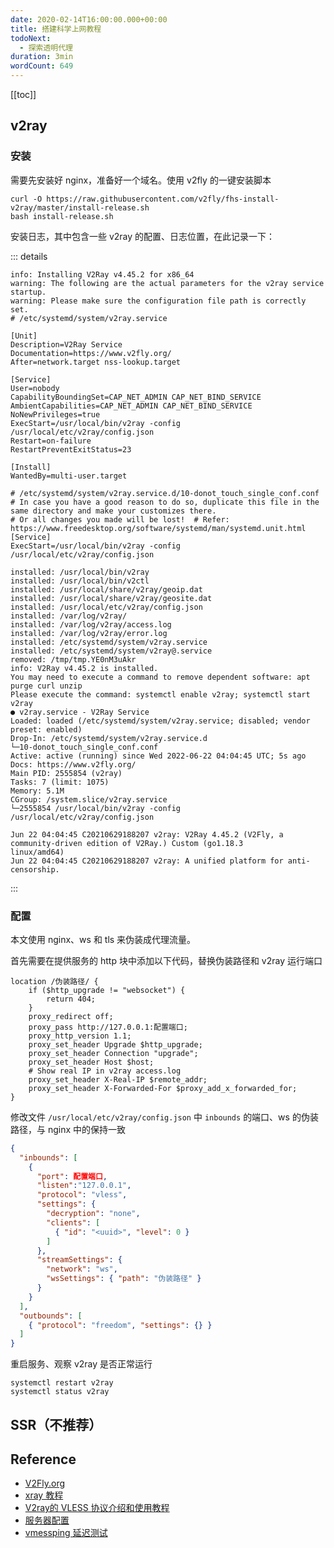 ```yaml
---
date: 2020-02-14T16:00:00.000+00:00
title: 搭建科学上网教程
todoNext:
  - 探索透明代理
duration: 3min
wordCount: 649
---
```


[[toc]]

## v2ray

### 安装

需要先安装好 nginx，准备好一个域名。使用 v2fly 的一键安装脚本

```shell
curl -O https://raw.githubusercontent.com/v2fly/fhs-install-v2ray/master/install-release.sh
bash install-release.sh
```

安装日志，其中包含一些 v2ray 的配置、日志位置，在此记录一下：

::: details

```shell
info: Installing V2Ray v4.45.2 for x86_64
warning: The following are the actual parameters for the v2ray service startup.
warning: Please make sure the configuration file path is correctly set.
# /etc/systemd/system/v2ray.service

[Unit]
Description=V2Ray Service
Documentation=https://www.v2fly.org/
After=network.target nss-lookup.target

[Service]
User=nobody
CapabilityBoundingSet=CAP_NET_ADMIN CAP_NET_BIND_SERVICE
AmbientCapabilities=CAP_NET_ADMIN CAP_NET_BIND_SERVICE
NoNewPrivileges=true
ExecStart=/usr/local/bin/v2ray -config /usr/local/etc/v2ray/config.json
Restart=on-failure
RestartPreventExitStatus=23

[Install]
WantedBy=multi-user.target

# /etc/systemd/system/v2ray.service.d/10-donot_touch_single_conf.conf
# In case you have a good reason to do so, duplicate this file in the same directory and make your customizes there.
# Or all changes you made will be lost!  # Refer: https://www.freedesktop.org/software/systemd/man/systemd.unit.html
[Service]
ExecStart=/usr/local/bin/v2ray -config /usr/local/etc/v2ray/config.json

installed: /usr/local/bin/v2ray
installed: /usr/local/bin/v2ctl
installed: /usr/local/share/v2ray/geoip.dat
installed: /usr/local/share/v2ray/geosite.dat
installed: /usr/local/etc/v2ray/config.json
installed: /var/log/v2ray/
installed: /var/log/v2ray/access.log
installed: /var/log/v2ray/error.log
installed: /etc/systemd/system/v2ray.service
installed: /etc/systemd/system/v2ray@.service
removed: /tmp/tmp.YE0nM3uAkr
info: V2Ray v4.45.2 is installed.
You may need to execute a command to remove dependent software: apt purge curl unzip
Please execute the command: systemctl enable v2ray; systemctl start v2ray
● v2ray.service - V2Ray Service
Loaded: loaded (/etc/systemd/system/v2ray.service; disabled; vendor preset: enabled)
Drop-In: /etc/systemd/system/v2ray.service.d
└─10-donot_touch_single_conf.conf
Active: active (running) since Wed 2022-06-22 04:04:45 UTC; 5s ago
Docs: https://www.v2fly.org/
Main PID: 2555854 (v2ray)
Tasks: 7 (limit: 1075)
Memory: 5.1M
CGroup: /system.slice/v2ray.service
└─2555854 /usr/local/bin/v2ray -config /usr/local/etc/v2ray/config.json

Jun 22 04:04:45 C20210629188207 v2ray: V2Ray 4.45.2 (V2Fly, a community-driven edition of V2Ray.) Custom (go1.18.3
linux/amd64)
Jun 22 04:04:45 C20210629188207 v2ray: A unified platform for anti-censorship.
```

:::

### 配置

本文使用 nginx、ws 和 tls 来伪装成代理流量。

首先需要在提供服务的 http 块中添加以下代码，替换伪装路径和 v2ray 运行端口

```shell {1,6}
location /伪装路径/ {
    if ($http_upgrade != "websocket") {
        return 404;
    }
    proxy_redirect off;
    proxy_pass http://127.0.0.1:配置端口;
    proxy_http_version 1.1;
    proxy_set_header Upgrade $http_upgrade;
    proxy_set_header Connection "upgrade";
    proxy_set_header Host $host;
    # Show real IP in v2ray access.log
    proxy_set_header X-Real-IP $remote_addr;
    proxy_set_header X-Forwarded-For $proxy_add_x_forwarded_for;
}
```

修改文件 `/usr/local/etc/v2ray/config.json` 中 `inbounds` 的端口、ws 的伪装路径，与 nginx 中的保持一致

```json {4,15}
{
  "inbounds": [
    {
      "port": 配置端口,
      "listen":"127.0.0.1",
      "protocol": "vless",
      "settings": {
        "decryption": "none",
        "clients": [
          { "id": "<uuid>", "level": 0 }
        ]
      },
      "streamSettings": {
        "network": "ws",
        "wsSettings": { "path": "伪装路径" }
      }
    }
  ],
  "outbounds": [
    { "protocol": "freedom", "settings": {} }
  ]
}
```

重启服务、观察 v2ray 是否正常运行

```shell
systemctl restart v2ray
systemctl status v2ray
```

## SSR（不推荐）

## Reference

- [V2Fly.org](https://www.v2fly.org/config/protocols/vless.html)
- [xray 教程](https://v2xtls.org/xray教程)
- [V2ray的 VLESS 协议介绍和使用教程](https://www.chinagfw.org/2020/11/v2rayvless.html)
- [服务器配置](https://guide.v2fly.org/advanced/wss_and_web.html#%E6%9C%8D%E5%8A%A1%E5%99%A8%E9%85%8D%E7%BD%AE)
- [vmessping 延迟测试](https://guide.v2fly.org/advanced/tls_routing_with_nginx.html#vmessping-%E5%BB%B6%E8%BF%9F%E6%B5%8B%E8%AF%95)
